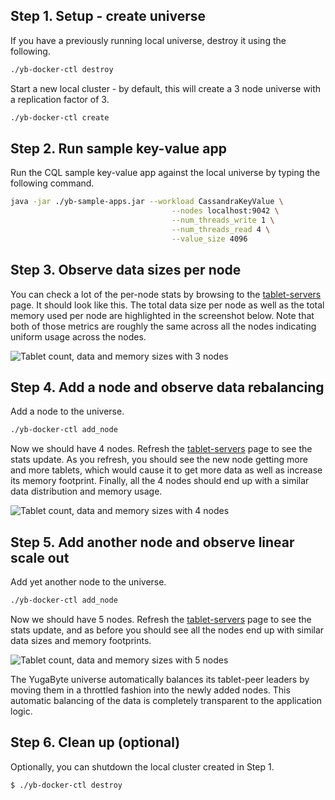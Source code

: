 ## Step 1. Setup - create universe

If you have a previously running local universe, destroy it using the following.

```sh
./yb-docker-ctl destroy
```

Start a new local cluster - by default, this will create a 3 node universe with a replication factor of 3.

```sh
./yb-docker-ctl create
```


## Step 2. Run sample key-value app

Run the CQL sample key-value app against the local universe by typing the following command.

```sh
java -jar ./yb-sample-apps.jar --workload CassandraKeyValue \
                                    --nodes localhost:9042 \
                                    --num_threads_write 1 \
                                    --num_threads_read 4 \
                                    --value_size 4096
```

## Step 3. Observe data sizes per node

You can check a lot of the per-node stats by browsing to the <a href='http://localhost:7000/tablet-servers' target="_blank">tablet-servers</a> page. It should look like this. The total data size per node as well as the total memory used per node are highlighted in the screenshot below. Note that both of those metrics are roughly the same across all the nodes indicating uniform usage across the nodes.

![Tablet count, data and memory sizes with 3 nodes](/images/ce/auto-rebalancing-3-nodes-docker.png)

## Step 4. Add a node and observe data rebalancing

Add a node to the universe.

```sh
./yb-docker-ctl add_node
```

Now we should have 4 nodes. Refresh the <a href='http://localhost:7000/tablet-servers' target="_blank">tablet-servers</a> page to see the stats update. As you refresh, you should see the new node getting more and more tablets, which would cause it to get more data as well as increase its memory footprint. Finally, all the 4 nodes should end up with a similar data distribution and memory usage.

![Tablet count, data and memory sizes with 4 nodes](/images/ce/auto-rebalancing-4-nodes-docker.png)

## Step 5. Add another node and observe linear scale out

Add yet another node to the universe.

```sh
./yb-docker-ctl add_node
```

Now we should have 5 nodes. Refresh the <a href='http://localhost:7000/tablet-servers' target="_blank">tablet-servers</a> page to see the stats update, and as before you should see all the nodes end up with similar data sizes and memory footprints.

![Tablet count, data and memory sizes with 5 nodes](/images/ce/auto-rebalancing-5-nodes-docker.png)

The YugaByte universe automatically balances its tablet-peer leaders by moving them in a throttled fashion into the newly added nodes. This automatic balancing of the data is completely transparent to the application logic.

## Step 6. Clean up (optional)

Optionally, you can shutdown the local cluster created in Step 1.

```sh
$ ./yb-docker-ctl destroy
```
